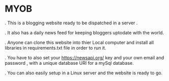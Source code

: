 # MYOB
. This is a blogging website ready to be dispatched in a server .


. It also has a daily news feed for keeping bloggers uptodate with the world.


. Anyone can clone this website into thier Local computer and install all libraries in requirements.txt file in order to run it. 


. You have to also set your https://newsapi.org/ key and your own email and password , with a unique database URI for a mySql database.


. You can also easily setup in a Linux server and the website is ready to go.
